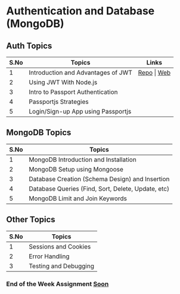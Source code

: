 # Authentication and Database (MongoDB)

## Auth Topics

| S.No | Topics                             | Links                                                                                                                                                                                                                             |
| ---- | ---------------------------------- | --------------------------------------------------------------------------------------------------------------------------------------------------------------------------------------------------------------------------------- |
| 1    | Introduction and Advantages of JWT | [Repo](https://github.com/iampavangandhi/TheNodeCourse/tree/master/04%20Auth%20and%20Database/(Auth)%20Topic1) \| [Web](https://iampavangandhi.github.io/TheNodeCourse/03%20Expressjs/04%20Auth%20and%20Database/(Auth)%20Topic1) |
| 2    | Using JWT With Node.js             |
| 3    | Intro to Passport Authentication   |
| 4    | Passportjs Strategies              |
| 5    | Login/Sign-up App using Passportjs |

## MongoDB Topics

| S.No | Topics                                             |
| ---- | -------------------------------------------------- |
| 1    | MongoDB Introduction and Installation              |
| 2    | MongoDB Setup using Mongoose                       |
| 3    | Database Creation (Schema Design) and Insertion    |
| 4    | Database Queries (Find, Sort, Delete, Update, etc) |
| 5    | MongoDB Limit and Join Keywords                    |

## Other Topics

| S.No | Topics                |
| ---- | --------------------- |
| 1    | Sessions and Cookies  |
| 2    | Error Handling        |
| 3    | Testing and Debugging |

### End of the Week Assignment [Soon]()